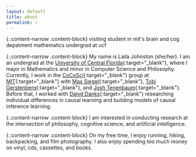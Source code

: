 ```yaml
---
layout: default
title: about
permalink: /
---
```


{:.content-narrow .content-block}
visiting student in mit's brain and cog depatment
mathematics undergrad at ucf

<!-- {:.profile .content-mid}
![palmleaves](/imgs/lcj_palmleaves_2021.jpg =100x20) -->

<!-- <img src="/imgs/lcj_palmleaves_2021.jpg" width="75" height="75"/> -->

{:.content-narrow .content-block}
My name is Laila Johnston (she/her). I am an undergrad at the [University of Central Florida](https://www.ucf.edu/){:target="_blank"}, where I major in Mathematics and minor in Computer Science and Philosophy. Currently, I work in the [CoCoSci](http://cocosci.mit.edu/){:target="_blank"} group at [MIT](https://web.mit.edu/){:target="_blank"} with [Max Siegel](http://web.mit.edu/maxs/www/){:target="_blank"}, [Tobi Gerstenberg](http://cicl.stanford.edu/member/tobias_gerstenberg/){:target="_blank"}, and [Josh Tenenbaum](http://cocosci.mit.edu/josh){:target="_blank"}. Before that, I worked with [Daivd Danks](https://www.daviddanks.org/){:target="_blank"} researching individual differences in causal learning and building models of causal inference learning. 

{:.content-narrow .content-block}
I am interested in conducting research at the intersection of philosophy, cognitive science, and artificial intelligence. 

<!-- {:.content-narrow .content-block} -->
<!-- Outside of research,  -->

{:.content-narrow .content-block}
On my free time, I enjoy running, hiking, backpacking, and film photography. I also enjoy spending too much money on vinyl, cds, cassettes, and books. 

